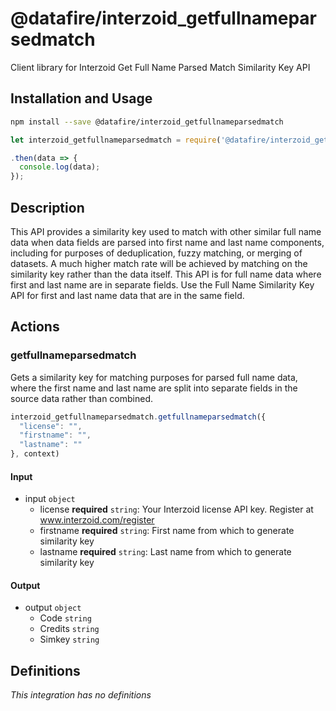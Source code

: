 # @datafire/interzoid_getfullnameparsedmatch

Client library for Interzoid Get Full Name Parsed Match Similarity Key API

## Installation and Usage
```bash
npm install --save @datafire/interzoid_getfullnameparsedmatch
```
```js
let interzoid_getfullnameparsedmatch = require('@datafire/interzoid_getfullnameparsedmatch').create();

.then(data => {
  console.log(data);
});
```

## Description

This API provides a similarity key used to match with other similar full name data when data fields are parsed into first name and last name components, including for purposes of deduplication, fuzzy matching, or merging of datasets. A much higher match rate will be achieved by matching on the similarity key rather than the data itself. This API is for full name data where first and last name are in separate fields. Use the Full Name Similarity Key API for first and last name data that are in the same field.

## Actions

### getfullnameparsedmatch
Gets a similarity key for matching purposes for parsed full name data, where the first name and last name are split into separate fields in the source data rather than combined.


```js
interzoid_getfullnameparsedmatch.getfullnameparsedmatch({
  "license": "",
  "firstname": "",
  "lastname": ""
}, context)
```

#### Input
* input `object`
  * license **required** `string`: Your Interzoid license API key. Register at www.interzoid.com/register
  * firstname **required** `string`: First name from which to generate similarity key
  * lastname **required** `string`: Last name from which to generate similarity key

#### Output
* output `object`
  * Code `string`
  * Credits `string`
  * Simkey `string`



## Definitions

*This integration has no definitions*
